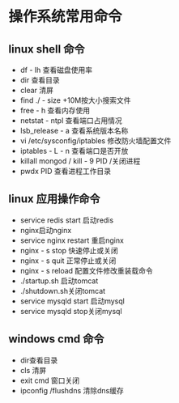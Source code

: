 # 操作系统常用命令

## linux  shell  命令

- df - lh  查看磁盘使用率
- dir 查看目录
- clear  清屏
- find ./ - size +10M按大小搜索文件
- free - h  查看内存使用
- netstat - ntpl  查看端口占用情况
- lsb_release - a 查看系统版本名称
- vi /etc/sysconfig/iptables 修改防火墙配置文件
- iptables - L - n  查看端口是否开放
- killall mongod /  kill - 9 PID  /关闭进程
- pwdx PID 查看进程工作目录

## linux 应用操作命令

- service redis start 启动redis
- nginx启动nginx
- service nginx restart 重启nginx
- nginx - s stop 快速停止或关闭
- nginx - s quit 正常停止或关闭
- nginx - s reload 配置文件修改重装载命令
- ./startup.sh  启动tomcat
- ./shutdown.sh关闭tomcat
- service mysqld start  启动mysql
- service mysqld stop关闭mysql

## windows cmd  命令

- dir查看目录
- cls  清屏
- exit cmd 窗口关闭
- ipconfig /flushdns 清除dns缓存
